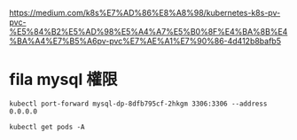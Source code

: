 https://medium.com/k8s%E7%AD%86%E8%A8%98/kubernetes-k8s-pv-pvc-%E5%84%B2%E5%AD%98%E5%A4%A7%E5%B0%8F%E4%BA%8B%E4%BA%A4%E7%B5%A6pv-pvc%E7%AE%A1%E7%90%86-4d412b8bafb5




# fila mysql 權限



```shell
kubectl port-forward mysql-dp-8dfb795cf-2hkgm 3306:3306 --address 0.0.0.0
```



```shell
kubectl get pods -A
```
